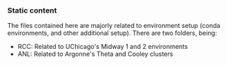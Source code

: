 ### Static content

The files contained here are majorly related to environment setup
(conda environments, and other additional setup).
There are two folders, being:

- RCC: Related to UChicago's Midway 1 and 2 environments
- ANL: Related to Argonne's Theta and Cooley clusters

